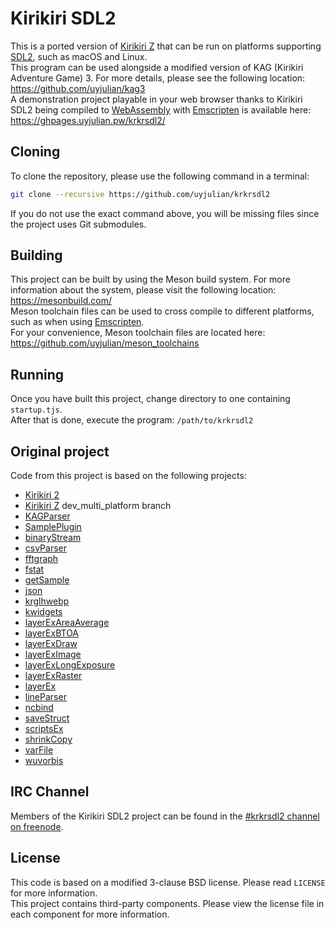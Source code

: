 # Kirikiri SDL2

This is a ported version of [Kirikiri Z](https://krkrz.github.io/) that can be run on platforms supporting [SDL2](https://www.libsdl.org/), such as macOS and Linux.  
This program can be used alongside a modified version of KAG (Kirikiri Adventure Game) 3. For more details, please see the following location: https://github.com/uyjulian/kag3  
A demonstration project playable in your web browser thanks to Kirikiri SDL2 being compiled to [WebAssembly](https://webassembly.org/) with [Emscripten](https://emscripten.org/) is available here: https://ghpages.uyjulian.pw/krkrsdl2/  

## Cloning

To clone the repository, please use the following command in a terminal:

```bash
git clone --recursive https://github.com/uyjulian/krkrsdl2
```
If you do not use the exact command above, you will be missing files since the project uses Git submodules.

## Building

This project can be built by using the Meson build system. For more information about the system, please visit the following location: https://mesonbuild.com/  
Meson toolchain files can be used to cross compile to different platforms, such as when using [Emscripten](https://emscripten.org/).  
For your convenience, Meson toolchain files are located here: https://github.com/uyjulian/meson_toolchains  

## Running

Once you have built this project, change directory to one containing `startup.tjs`.  
After that is done, execute the program: `/path/to/krkrsdl2`  

## Original project

Code from this project is based on the following projects:
* [Kirikiri 2](https://github.com/krkrz/krkr2)
* [Kirikiri Z](https://github.com/krkrz/krkrz) dev_multi_platform branch
* [KAGParser](https://github.com/krkrz/KAGParser)
* [SamplePlugin](https://github.com/krkrz/SamplePlugin)
* [binaryStream](https://github.com/wtnbgo/binaryStream)
* [csvParser](https://github.com/wtnbgo/csvParser)
* [fftgraph](https://github.com/krkrz/fftgraph)
* [fstat](https://github.com/wtnbgo/fstat)
* [getSample](https://github.com/wtnbgo/getSample)
* [json](https://github.com/wtnbgo/json)
* [krglhwebp](https://github.com/uyjulian/krglhwebp)
* [kwidgets](https://github.com/krkrz/kwidgets)
* [layerExAreaAverage](https://github.com/wtnbgo/layerExAreaAverage)
* [layerExBTOA](https://github.com/wtnbgo/layerExBTOA)
* [layerExDraw](https://github.com/wtnbgo/layerExDraw)
* [layerExImage](https://github.com/wtnbgo/layerExImage)
* [layerExLongExposure](https://github.com/wtnbgo/layerExLongExposure)
* [layerExRaster](https://github.com/wtnbgo/layerExRaster)
* [layerEx](https://github.com/wtnbgo/layerEx)
* [lineParser](https://github.com/wtnbgo/lineParser)
* [ncbind](https://github.com/wtnbgo/ncbind)
* [saveStruct](https://github.com/wtnbgo/saveStruct)
* [scriptsEx](https://github.com/wtnbgo/scriptsEx)
* [shrinkCopy](https://github.com/wtnbgo/shrinkCopy)
* [varFile](https://github.com/wtnbgo/varFile)
* [wuvorbis](https://github.com/krkrz/wuvorbis)

## IRC Channel

Members of the Kirikiri SDL2 project can be found in the [#krkrsdl2 channel on freenode](https://webchat.freenode.net/?channel=#krkrsdl2).

## License

This code is based on a modified 3-clause BSD license. Please read `LICENSE` for more information.  
This project contains third-party components. Please view the license file in each component for more information.
